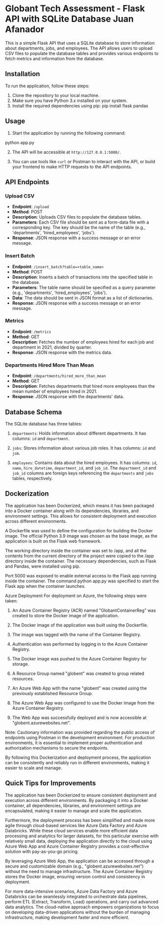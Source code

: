 # Globant Tech Assessment - Flask API with SQLite Database Juan Afanador

This is a simple Flask API that uses a SQLite database to store information about departments, jobs, and employees. The API allows users to upload CSV files to populate the database tables and provides various endpoints to fetch metrics and information from the database.

## Installation

To run the application, follow these steps:

1. Clone the repository to your local machine.
2. Make sure you have Python 3.x installed on your system.
3. Install the required dependencies using pip:
pip install flask pandas


## Usage

1. Start the application by running the following command:

python app.py


2. The API will be accessible at `http://127.0.0.1:5000/`.

3. You can use tools like `curl` or Postman to interact with the API, or build your frontend to make HTTP requests to the API endpoints.

## API Endpoints

### Upload CSV

- **Endpoint**: `/upload`
- **Method**: POST
- **Description**: Uploads CSV files to populate the database tables.
- **Parameters**: Each CSV file should be sent as a form-data file with a corresponding key. The key should be the name of the table (e.g., 'departments', 'hired_employees', 'jobs').
- **Response**: JSON response with a success message or an error message.

### Insert Batch

- **Endpoint**: `/insert_batch?table=<table_name>`
- **Method**: POST
- **Description**: Inserts a batch of transactions into the specified table in the database.
- **Parameters**: The table name should be specified as a query parameter (e.g., 'departments', 'hired_employees', 'jobs').
- **Data**: The data should be sent in JSON format as a list of dictionaries.
- **Response**: JSON response with a success message or an error message.

### Metrics

- **Endpoint**: `/metrics`
- **Method**: GET
- **Description**: Fetches the number of employees hired for each job and department in 2021, divided by quarter.
- **Response**: JSON response with the metrics data.

### Departments Hired More Than Mean

- **Endpoint**: `/departments/hired_more_than_mean`
- **Method**: GET
- **Description**: Fetches departments that hired more employees than the mean number of employees hired in 2021.
- **Response**: JSON response with the departments' data.

## Database Schema

The SQLite database has three tables:

1. `departments`: Holds information about different departments. It has columns: `id` and `department`.

2. `jobs`: Stores information about various job roles. It has columns: `id` and `job`.

3. `employees`: Contains data about the hired employees. It has columns: `id`, `name`, `hire_datetime`, `department_id`, and `job_id`. The `department_id` and `job_id` columns are foreign keys referencing the `departments` and `jobs` tables, respectively.


## Dockerization
The application has been Dockerized, which means it has been packaged into a Docker container along with its dependencies, libraries, and environment settings. This allows for consistent deployment and execution across different environments.

A Dockerfile was used to define the configuration for building the Docker image. The official Python 3.9 image was chosen as the base image, as the application is built on the Flask web framework.

The working directory inside the container was set to /app, and all the contents from the current directory of the project were copied to the /app directory inside the container. The necessary dependencies, such as Flask and Pandas, were installed using pip.

Port 5000 was exposed to enable external access to the Flask app running inside the container. The command python app.py was specified to start the Flask app when the container launches.

Azure Deployment
For deployment on Azure, the following steps were taken:

1. An Azure Container Registry (ACR) named "GlobantContainerReg" was created to store the Docker image of the application.

2. The Docker image of the application was built using the Dockerfile.

3. The image was tagged with the name of the Container Registry.

4. Authentication was performed by logging in to the Azure Container Registry.

5. The Docker image was pushed to the Azure Container Registry for storage.

6. A Resource Group named "globent" was created to group related resources.

7. An Azure Web App with the name "globent" was created using the previously established Resource Group.

8. The Azure Web App was configured to use the Docker image from the Azure Container Registry.

9. The Web App was successfully deployed and is now accessible at "globent.azurewebsites.net".

Note: Cautionary information was provided regarding the public access of endpoints using Postman in the development environment. For production environments, it is essential to implement proper authentication and authorization mechanisms to secure the endpoints.

By following this Dockerization and deployment process, the application can be consistently and reliably run in different environments, making it easier to scale and manage.

## Quick Tips for Improvements
The application has been Dockerized to ensure consistent deployment and execution across different environments. By packaging it into a Docker container, all dependencies, libraries, and environment settings are encapsulated, making it easier to manage and scale the application.

Furthermore, the deployment process has been simplified and made more agile through cloud-based services like Azure Data Factory and Azure Databricks. While these cloud services enable more efficient data processing and analytics for larger datasets, for this particular exercise with relatively small data, deploying the application directly to the cloud using Azure Web App and Azure Container Registry provides a cost-effective solution with pay-as-you-go pricing.

By leveraging Azure Web App, the application can be accessed through a secure and customizable domain (e.g., "globent.azurewebsites.net") without the need to manage infrastructure. The Azure Container Registry stores the Docker image, ensuring version control and consistency in deployment.

For more data-intensive scenarios, Azure Data Factory and Azure Databricks can be seamlessly integrated to orchestrate data pipelines, perform ETL (Extract, Transform, Load) operations, and carry out advanced data analytics. The cloud-native approach empowers organizations to focus on developing data-driven applications without the burden of managing infrastructure, making development faster and more efficient.